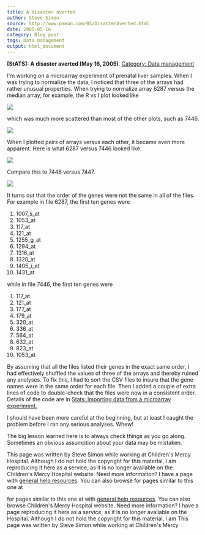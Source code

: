 ```yaml
---
title: A disaster averted
author: Steve Simon
source: http://www.pmean.com/05/DisasterAverted.html
date: 2005-05-16
category: Blog post
tags: Data management
output: html_document
---
```

**[StATS]:** **A disaster averted (May 16, 2005)**.
[Category: Data management](../category/DataManagement.html)

I'm working on a microarray experiment of prenatal liver samples.
When I was trying to normalize the data, I noticed that three of the
arrays had rather unusual properties. When trying to normalize array
6287 versus the median array, for example, the R vs I plot looked like

![](http://www.pmean.com/images/images/05/DisasterAverted01.gif)

which was much more scattered than most of the other plots, such as
7446.

![](http://www.pmean.com/images/images/05/DisasterAverted02.gif)

When I plotted pairs of arrays versus each other, it became even more
apparent. Here is what 6287 versus 7446 looked like.

![](http://www.pmean.com/images/images/05/DisasterAverted03.gif)

Compare this to 7446 versus 7447.

![](http://www.pmean.com/images/images/05/DisasterAverted04.gif)

It turns out that the order of the genes were not the same in all of
the files. For example in file 6287, the first ten genes were

1.  1007_s_at
2.  1053_at
3.  117_at
4.  121_at
5.  1255_g_at
6.  1294_at
7.  1316_at
8.  1320_at
9.  1405_i_at
10. 1431_at

while in file 7446, the first ten genes were

1.  117_at
2.  121_at
3.  177_at
4.  179_at
5.  320_at
6.  336_at
7.  564_at
8.  632_at
9.  823_at
10. 1053_at

By assuming that all the files listed their genes in the exact same
order, I had effectively shuffled the values of three of the arrays
and thereby ruined any analyses. To fix this, I had to sort the CSV
files to insure that the gene names were in the same order for each
file. Then I added a couple of extra lines of code to double-check
that the files were now in a consistent order. Details of the code are
in [Stats: Importing data from a microarray
experiment.](../model/arrayImport.htm)

I should have been more careful at the beginning, but at least I
caught the problem before I ran any serious analyses. Whew!

The big lesson learned here is to always check things as you go along.
Sometimes an obvious assumption about your data may be mistaken.

This page was written by Steve Simon while working at Children's Mercy
Hospital. Although I do not hold the copyright for this material, I am
reproducing it here as a service, as it is no longer available on the
Children's Mercy Hospital website. Need more information? I have a page
with [general help resources](../GeneralHelp.html). You can also browse
for pages similar to this one at
<!---More--->
for pages similar to this one at
with [general help resources](../GeneralHelp.html). You can also browse
Children's Mercy Hospital website. Need more information? I have a page
reproducing it here as a service, as it is no longer available on the
Hospital. Although I do not hold the copyright for this material, I am
This page was written by Steve Simon while working at Children's Mercy

<!---Do not use
**[StATS]:** **A disaster averted (May 16, 2005)**.
This page was written by Steve Simon while working at Children's Mercy
Hospital. Although I do not hold the copyright for this material, I am
reproducing it here as a service, as it is no longer available on the
Children's Mercy Hospital website. Need more information? I have a page
with [general help resources](../GeneralHelp.html). You can also browse
for pages similar to this one at
--->

